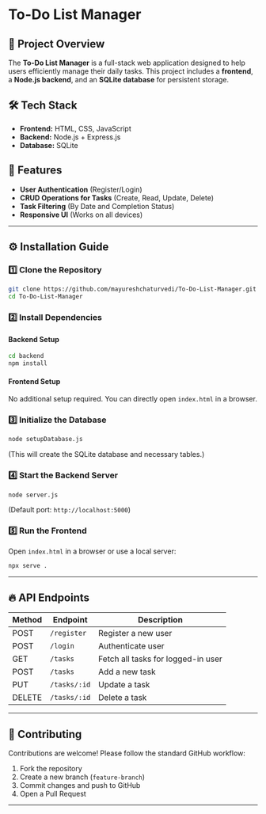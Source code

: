 # To-Do List Manager

## 📌 Project Overview
The **To-Do List Manager** is a full-stack web application designed to help users efficiently manage their daily tasks. This project includes a **frontend**, a **Node.js backend**, and an **SQLite database** for persistent storage.

## 🛠️ Tech Stack
- **Frontend:** HTML, CSS, JavaScript
- **Backend:** Node.js + Express.js
- **Database:** SQLite

## 🚀 Features
- **User Authentication** (Register/Login)
- **CRUD Operations for Tasks** (Create, Read, Update, Delete)
- **Task Filtering** (By Date and Completion Status)
- **Responsive UI** (Works on all devices)

---

## ⚙️ Installation Guide

### 1️⃣ Clone the Repository
```sh
git clone https://github.com/mayureshchaturvedi/To-Do-List-Manager.git
cd To-Do-List-Manager
```

### 2️⃣ Install Dependencies
#### Backend Setup
```sh
cd backend
npm install
```
#### Frontend Setup
No additional setup required. You can directly open `index.html` in a browser.

### 3️⃣ Initialize the Database
```sh
node setupDatabase.js
```
(This will create the SQLite database and necessary tables.)

### 4️⃣ Start the Backend Server
```sh
node server.js
```
(Default port: `http://localhost:5000`)

### 5️⃣ Run the Frontend
Open `index.html` in a browser or use a local server:
```sh
npx serve .
```

---

## 🔥 API Endpoints
| Method | Endpoint | Description |
|--------|---------|-------------|
| POST | `/register` | Register a new user |
| POST | `/login` | Authenticate user |
| GET | `/tasks` | Fetch all tasks for logged-in user |
| POST | `/tasks` | Add a new task |
| PUT | `/tasks/:id` | Update a task |
| DELETE | `/tasks/:id` | Delete a task |

---

## 🤝 Contributing
Contributions are welcome! Please follow the standard GitHub workflow:
1. Fork the repository
2. Create a new branch (`feature-branch`)
3. Commit changes and push to GitHub
4. Open a Pull Request

---
